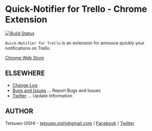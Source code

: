 Quick-Notifier for Trello - Chrome Extension
============================================

[![Build Status](https://secure.travis-ci.org/tetsuwo/jquery-enquete-form-builder.js.png?branch=master)](https://travis-ci.org/tetsuwo/jquery-enquete-form-builder.js)

`Quick-Notifier for Trello` is an extension for annouce quickly your notifications on Trello.

[Chrome Web Store](https://chrome.google.com/webstore/detail/gdefhppjmapmooojcbdbbpgakejfnhec)


ELSEWHERE
---------

- [Change Log](https://github.com/tetsuwo/trello-checker-chrome.ext/blob/master/CHANGELOG.md)
- [Bugs and Issues](https://github.com/tetsuwo/trello-checker-chrome.ext/issues)
  ... Report Bugs and Issues
- [Twitter](https://twitter.com/trello_checker)
  ... Update Information


AUTHOR
------

Tetsuwo OISHI - 
tetsuwo.oishi@gmail.com / 
[Facebook](http://fb.me/tetsuwo) /
[Twitter](http://twitter.com/tetsukamp)



